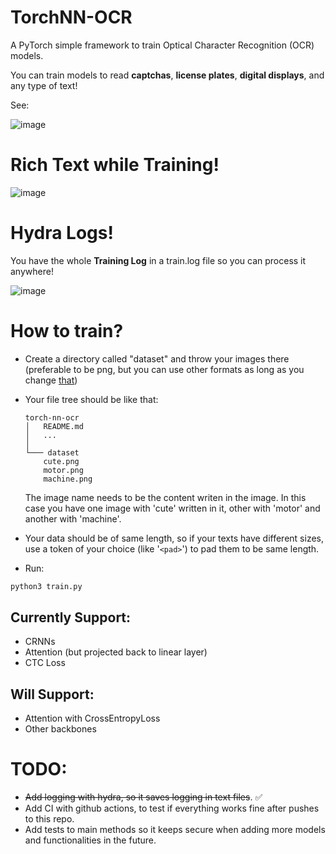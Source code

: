 # TorchNN-OCR



A PyTorch simple framework to train Optical Character Recognition (OCR) models. 

You can train models to read **captchas**, **license plates**, **digital displays**, and any type of text!

See:

![image](https://user-images.githubusercontent.com/56324869/206953640-087d17b1-a0a7-4f99-ad82-d8c93365bd41.png)


# Rich Text while Training!

![image](https://user-images.githubusercontent.com/56324869/206952565-1da49dc0-d3ee-4328-8855-19f62aafb435.png)

# Hydra Logs!
You have the whole **Training Log** in a train.log file so you can process it anywhere!

![image](https://user-images.githubusercontent.com/56324869/207184241-855019e3-889d-4c2d-ae11-62dd73f62352.png)


# How to train?


- Create a directory called "dataset" and throw your images there (preferable to be png, but you can use other formats as long as you change [that](https://github.com/GabrielDornelles/EchidNet-OCR/blob/5275b1169051763fbb08f583871a28e88c706454/train.py#L56))

- Your file tree should be like that:
    ```
    torch-nn-ocr
    │   README.md
    │   ...  
    │
    └─── dataset
        cute.png
        motor.png
        machine.png
    ```
    The image name needs to be the content writen in the image. In this case you have one image with 'cute' written in it, other with 'motor' and another with 'machine'.

- Your data should be of same length, so if your texts have different sizes, use a token of your choice (like '```<pad>```') to pad them to be same length.

- Run:
```sh
python3 train.py
```
## Currently Support:

- CRNNs
- Attention (but projected back to linear layer)
- CTC Loss

## Will Support:
- Attention with CrossEntropyLoss
- Other backbones


# TODO:
- ~~Add logging with hydra, so it saves logging in text files~~. ✅
- Add CI with github actions, to test if everything works fine after pushes to this repo.
- Add tests to main methods so it keeps secure when adding more models and functionalities in the future.